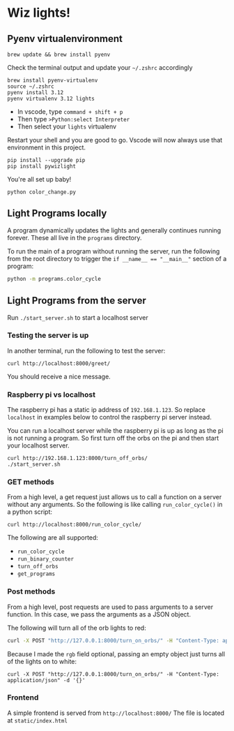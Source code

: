 # Wiz lights!


## Pyenv virtualenvironment
```
brew update && brew install pyenv
```
Check the terminal output and update your `~/.zshrc` accordingly

```
brew install pyenv-virtualenv
source ~/.zshrc
pyenv install 3.12
pyenv virtualenv 3.12 lights
```

- In vscode, type `command + shift + p`
- Then type `>Python:select Interpreter`
- Then select your `lights` virtualenv

Restart your shell and you are good to go. 
Vscode will now always use that environment in this project. 

```
pip install --upgrade pip
pip install pywizlight
```

You're all set up baby!
```
python color_change.py
```

## Light Programs locally
A program dynamically updates the lights and generally continues running forever. 
These all live in the `programs` directory.

To run the main of a program without running the server, run the following from the root directory
 to trigger the `if __name__ == "__main__"` section of a program:
```bash
python -m programs.color_cycle
```

## Light Programs from the server
Run `./start_server.sh` to start a localhost server

### Testing the server is up
In another terminal, run the following to test the server:
```
curl http://localhost:8000/greet/
```
You should receive a nice message. 

### Raspberry pi vs localhost

The raspberry pi has a static ip address of `192.168.1.123`. 
So replace `localhost` in examples below to control the raspberry pi server instead. 

You can run a localhost server while the raspberry pi is up as long as the pi is not
running a program. So first turn off the orbs on the pi and then start your localhost server. 

```
curl http://192.168.1.123:8000/turn_off_orbs/
./start_server.sh
```
### GET methods

From a high level, a get request just allows us to call a function on a server
without any arguments. So the following is like calling `run_color_cycle()` in a python script:

```
curl http://localhost:8000/run_color_cycle/
```

The following are all supported:
- `run_color_cycle`
- `run_binary_counter`
- `turn_off_orbs`
- `get_programs`

### Post methods

From a high level, post requests are used to pass arguments to a server function. In this case, we pass the
arguments as a JSON object.

The following will turn all of the orb lights to red:
```bash
curl -X POST "http://127.0.0.1:8000/turn_on_orbs/" -H "Content-Type: application/json" -d '{"rgb": [255,0,0]}'
```

Because I made the `rgb` field optional, passing an empty object just turns all of the lights on to white:
```
curl -X POST "http://127.0.0.1:8000/turn_on_orbs/" -H "Content-Type: application/json" -d '{}'
```

### Frontend
A simple frontend is served from `http://localhost:8000/`
The file is located at `static/index.html`